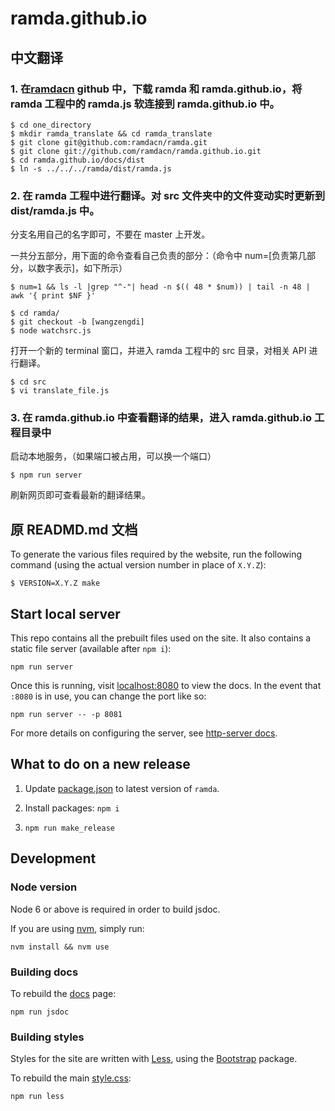 # ramda.github.io

## 中文翻译

### 1. 在[ramdacn](https://github.com/ramdacn) github 中，下载 ramda 和 ramda.github.io，将 ramda 工程中的 ramda.js 软连接到 ramda.github.io 中。

```console
$ cd one_directory
$ mkdir ramda_translate && cd ramda_translate
$ git clone git@github.com:ramdacn/ramda.git
$ git clone git://github.com/ramdacn/ramda.github.io.git
$ cd ramda.github.io/docs/dist
$ ln -s ../../../ramda/dist/ramda.js
```

### 2. 在 ramda 工程中进行翻译。对 src 文件夹中的文件变动实时更新到 dist/ramda.js 中。

分支名用自己的名字即可，不要在 master 上开发。

一共分五部分，用下面的命令查看自己负责的部分：（命令中 num=[负责第几部分，以数字表示]，如下所示）
```console
$ num=1 && ls -l |grep "^-"| head -n $(( 48 * $num)) | tail -n 48 | awk '{ print $NF }'
```

```console
$ cd ramda/
$ git checkout -b [wangzengdi]
$ node watchsrc.js
```

打开一个新的 terminal 窗口，并进入 ramda 工程中的 src 目录，对相关 API 进行翻译。

```console
$ cd src
$ vi translate_file.js
```

### 3. 在 ramda.github.io 中查看翻译的结果，进入 ramda.github.io 工程目录中

启动本地服务，（如果端口被占用，可以换一个端口）

```console
$ npm run server
```

刷新网页即可查看最新的翻译结果。

## 原 READMD.md 文档

To generate the various files required by the website, run the following
command (using the actual version number in place of `X.Y.Z`):

```console
$ VERSION=X.Y.Z make
```


## Start local server

This repo contains all the prebuilt files used on the site.
It also contains a static file server (available after `npm i`):

	npm run server

Once this is running, visit [localhost:8080](http://localhost:8080/) to view the docs.
In the event that `:8080` is in use, you can change the port like so:

	npm run server -- -p 8081

For more details on configuring the server, see [http-server docs][http-server].

[http-server]: https://github.com/indexzero/http-server#available-options


## What to do on a new release

1. Update [package.json](./package.json) to latest version of `ramda`.

2. Install packages: `npm i`

3. `npm run make_release`


## Development

### Node version

Node 6 or above is required in order to build jsdoc.

If you are using [nvm](https://github.com/creationix/nvm#nvmrc), simply run:

	nvm install && nvm use

### Building docs

To rebuild the [docs](./docs/index.html) page:

	npm run jsdoc


### Building styles

Styles for the site are written with [Less](http://lesscss.org/), using the
[Bootstrap](https://getbootstrap.com/) package.

To rebuild the main [style.css](./style.css):

	npm run less
